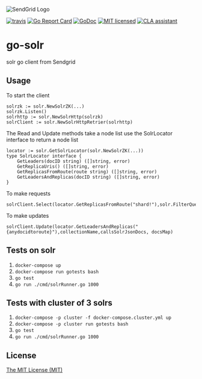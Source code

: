 ![SendGrid Logo](https://uiux.s3.amazonaws.com/2016-logos/email-logo%402x.png)

[![travis](https://travis-ci.org/sendgrid/go-solr.svg?branch=master)](https://travis-ci.org/sendgrid/go-solr)
[![Go Report Card](https://goreportcard.com/badge/github.com/sendgrid/go-solr)](https://goreportcard.com/report/github.com/sendgrid/go-solr)
[![GoDoc](https://godoc.org/github.com/sendgrid/go-solr?status.svg)](https://godoc.org/github.com/sendgrid/go-solr)
[![MIT licensed](https://img.shields.io/badge/license-MIT-blue.svg)](./LICENSE)
[![CLA assistant](https://cla.sendgrid.com/readme/badge/sendgrid/go-solr)](https://cla.sendgrid.com/sendgrid/go-solr)

# go-solr
solr go client from Sendgrid

## Usage
To start the client
```
solrzk := solr.NewSolrZK(...)
solrzk.Listen()
solrhttp := solr.NewSolrHttp(solrzk)
solrClient := solr.NewSolrHttpRetrier(solrhttp)
```
The Read and Update methods take a node list use the SolrLocator interface to return a node list

```
locator := solr.GetSolrLocator(solr.NewSolrZK(...))
type SolrLocator interface {
	GetLeaders(docID string) ([]string, error)
	GetReplicaUris() ([]string, error)
	GetReplicasFromRoute(route string) ([]string, error)
	GetLeadersAndReplicas(docID string) ([]string, error)
}
```


To make requests
```
solrClient.Select(locator.GetReplicasFromRoute("shard!"),solr.FilterQuery("myfield:test"),solr.Route("shardkey!"))
```
To make updates
```
solrClient.Update(locator.GetLeadersAndReplicas("{anydocidtoroute}"),collectionName,callsSolrJsonDocs, docsMap)
```

## Tests on solr
1. ```docker-compose up ```
2. ```docker-compose run gotests bash ```
3. ```go test ```
4. ```go run ./cmd/solrRunner.go 1000 ```

## Tests with cluster of 3 solrs
1. ```docker-compose -p cluster -f docker-compose.cluster.yml up ```
2. ```docker-compose -p cluster run gotests bash ```
3. ```go test ```
4. ```go run ./cmd/solrRunner.go 1000 ```



## License
[The MIT License (MIT)](LICENSE)
